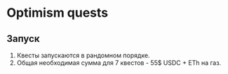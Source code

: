 
# Optimism quests

## Запуск
1. Квесты запускаются в рандомном порядке. 
2. Общая необходимая сумма для 7 квестов - 55$ USDC + ETh на газ.
   